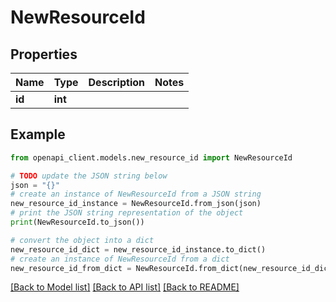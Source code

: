 # NewResourceId


## Properties

Name | Type | Description | Notes
------------ | ------------- | ------------- | -------------
**id** | **int** |  | 

## Example

```python
from openapi_client.models.new_resource_id import NewResourceId

# TODO update the JSON string below
json = "{}"
# create an instance of NewResourceId from a JSON string
new_resource_id_instance = NewResourceId.from_json(json)
# print the JSON string representation of the object
print(NewResourceId.to_json())

# convert the object into a dict
new_resource_id_dict = new_resource_id_instance.to_dict()
# create an instance of NewResourceId from a dict
new_resource_id_from_dict = NewResourceId.from_dict(new_resource_id_dict)
```
[[Back to Model list]](../README.md#documentation-for-models) [[Back to API list]](../README.md#documentation-for-api-endpoints) [[Back to README]](../README.md)


